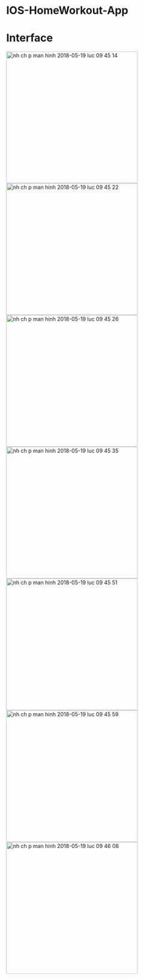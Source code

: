 # IOS-HomeWorkout-App

# Interface 

<img width="350" alt="nh ch p man hinh 2018-05-19 luc 09 45 14" src="https://user-images.githubusercontent.com/24623796/40264257-91a4fb80-5b49-11e8-8832-23c3de8719e5.png">
<img width="350" alt="nh ch p man hinh 2018-05-19 luc 09 45 22" src="https://user-images.githubusercontent.com/24623796/40264259-91fb3c20-5b49-11e8-8dda-59baaf87f8e0.png">
<img width="350" alt="nh ch p man hinh 2018-05-19 luc 09 45 26" src="https://user-images.githubusercontent.com/24623796/40264260-922c00bc-5b49-11e8-8b93-61e91ba8f9bb.png">
<img width="350" alt="nh ch p man hinh 2018-05-19 luc 09 45 35" src="https://user-images.githubusercontent.com/24623796/40264261-9263deb0-5b49-11e8-96ef-46ca70491c0f.png">
<img width="350" alt="nh ch p man hinh 2018-05-19 luc 09 45 51" src="https://user-images.githubusercontent.com/24623796/40264262-92ad23a4-5b49-11e8-846d-22fb4036fb1c.png">
<img width="350" alt="nh ch p man hinh 2018-05-19 luc 09 45 59" src="https://user-images.githubusercontent.com/24623796/40264263-92e118a8-5b49-11e8-85ff-bda18357557b.png">
<img width="350" alt="nh ch p man hinh 2018-05-19 luc 09 46 08" src="https://user-images.githubusercontent.com/24623796/40264264-9323ad94-5b49-11e8-95ef-c8c51d16c515.png">
